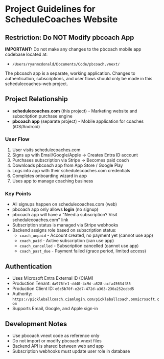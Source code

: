 # Project Guidelines for ScheduleCoaches Website

## Restriction: Do NOT Modify pbcoach App

**IMPORTANT:** Do not make any changes to the pbcoach mobile app codebase located at:
- `/Users/ryanmcdonald/Documents/Code/pbcoach.vnext/`

The pbcoach app is a separate, working application. Changes to authentication, subscriptions, and user flows should only be made in this schedulecoaches-web project.

## Project Relationship

- **schedulecoaches.com** (this project) - Marketing website and subscription purchase engine
- **pbcoach app** (separate project) - Mobile application for coaches (iOS/Android)

### User Flow

1. User visits schedulecoaches.com
2. Signs up with Email/Google/Apple → Creates Entra ID account
3. Purchases subscription via Stripe → Becomes paid coach
4. Downloads pbcoach app from App Store / Google Play
5. Logs into app with their schedulecoaches.com credentials
6. Completes onboarding wizard in app
7. Uses app to manage coaching business

### Key Points

- All signups happen on schedulecoaches.com (web)
- pbcoach app only allows **login** (no signup)
- pbcoach app will have a "Need a subscription? Visit schedulecoaches.com" link
- Subscription status is managed via Stripe webhooks
- Backend assigns role based on subscription status:
  - `coach_unpaid` - Account created, no payment yet (cannot use app)
  - `coach_paid` - Active subscription (can use app)
  - `coach_cancelled` - Subscription cancelled (cannot use app)
  - `coach_past_due` - Payment failed (grace period, limited access)

## Authentication

- Uses Microsoft Entra External ID (CIAM)
- Production Tenant: `da976fe1-dd40-4c9d-a828-acfa45634f85`
- Production Client ID: `e6c5b70f-e2d7-472d-a363-230a252ccbd5`
- Authority: `https://pickleballcoach.ciamlogin.com/pickleballcoach.onmicrosoft.com`
- Supports Email, Google, and Apple sign-in

## Development Notes

- Use pbcoach.vnext code as reference only
- Do not import or modify pbcoach.vnext files
- Backend API is shared between web and app
- Subscription webhooks must update user role in database
